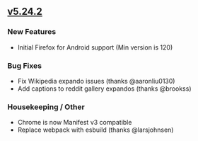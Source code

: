 ## [v5.24.2](https://github.com/honestbleeps/Reddit-Enhancement-Suite/releases/v5.24.2)

### New Features

- Initial Firefox for Android support (Min version is 120)

### Bug Fixes

- Fix Wikipedia expando issues (thanks @aaronliu0130)
- Add captions to reddit gallery expandos (thanks @brookss)

### Housekeeping / Other

- Chrome is now Manifest v3 compatible
- Replace webpack with esbuild (thanks @larsjohnsen)
